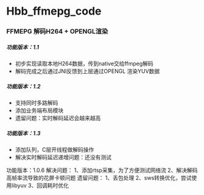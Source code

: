 # Hbb_ffmepg_code
### FFMEPG 解码H264 + OPENGL渲染

##### 功能版本：1.1
- 初步实现读取本地H264数据，传到native交给ffmpeg解码
- 解码完成之后通过JNI反馈到上层通过OPENGL 渲染YUV数据

##### 功能版本：1.2
- 支持同时多路解码
- 添加业务端布局模块
- 遗留问题：实时解码延迟会越来越高


##### 功能版本：1.3
- 添加队列，C层开线程做解码操作
- 解决实时解码延迟递增问题：还没有测试


功能版本：1.0.6
  解决问题：
    1、添加rtsp采集，为了方便测试网络流
    2、解决解码高帧率流导致的花屏卡顿问题
  遗留问题：
    1、丢包处理
    2、sws转换优化，尝试使用libyuv
    3、回调耗时优化